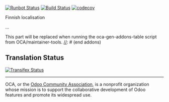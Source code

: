 [![Runbot Status](https://runbot.odoo-community.org/runbot/badge/flat/178/8.0.svg)](https://runbot.odoo-community.org/runbot/repo/github-com-oca-l10n-finland-178)
[![Build Status](https://travis-ci.org/OCA/l10n-finland.svg?branch=8.0)](https://travis-ci.org/OCA/l10n-finland)
[![codecov](https://codecov.io/gh/OCA/l10n-finland/branch/8.0/graph/badge.svg)](https://codecov.io/gh/OCA/l10n-finland)

Finnish localisation

...

[//]: # (addons)
This part will be replaced when running the oca-gen-addons-table script from OCA/maintainer-tools.
[//]: # (end addons)

Translation Status
------------------
[![Transifex Status](https://www.transifex.com/projects/p/OCA-l10n-finland-8-0/chart/image_png)](https://www.transifex.com/projects/p/OCA-l10n-finland-8-0)

----

OCA, or the [Odoo Community Association](http://odoo-community.org/), is a nonprofit organization whose
mission is to support the collaborative development of Odoo features and
promote its widespread use.
